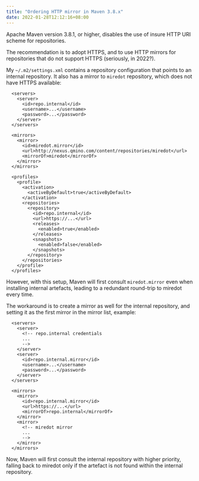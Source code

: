 ```yaml
---
title: "Ordering HTTP mirror in Maven 3.8.x"
date: 2022-01-28T12:12:16+08:00
---
```

Apache Maven version 3.8.1, or higher, disables the use of insure HTTP URI scheme for repositories.

The recommendation is to adopt HTTPS, and to use HTTP mirrors for repositories that do not support HTTPS (seriously, in 2022?).

My `~/.m2/settings.xml` contains a repository configuration that points to an internal repository. It also has a mirror to `miredot` repository, which does not have HTTPS available:

```
  <servers>
    <server>
      <id>repo.internal</id>
      <username>...</username>
      <password>...</password>
    </server>
  </servers>

  <mirrors>
    <mirror>
      <id>miredot.mirror</id>
      <url>http://nexus.qmino.com/content/repositories/miredot</url>
      <mirrorOf>miredot</mirrorOf>
    </mirror>
  </mirrors>

  <profiles>
    <profile>
      <activation>
        <activeByDefault>true</activeByDefault>
      </activation>
      <repositories>
        <repository>
          <id>repo.internal</id>
          <url>https://...</url>
          <releases>
            <enabled>true</enabled>
          </releases>
          <snapshots>
            <enabled>false</enabled>
          </snapshots>
        </repository>
      </repositories>
    </profile>
  </profiles>
```

However, with this setup, Maven will first consult `miredot.mirror` even when installing internal artefacts, leading to a redundant round-trip to miredot every time.

The workaround is to create a mirror as well for the internal repository, and setting it as the first mirror in the mirror list, example:

```
  <servers>
    <server>
      <!-- repo.internal credentials
      ...
      -->
    </server>
    <server>
      <id>repo.internal.mirror</id>
      <username>...</username>
      <password>...</password>
    </server>
  </servers>

  <mirrors>
    <mirror>
      <id>repo.internal.mirror</id>
      <url>https://...</url>
      <mirrorOf>repo.internal</mirrorOf>
    </mirror>
    <mirror>
      <!-- miredot mirror
      ...
      -->
    </mirror>
  </mirrors>

```

Now, Maven will first consult the internal repository with higher priority, falling back to miredot only if the artefact is not found within the internal repository.
